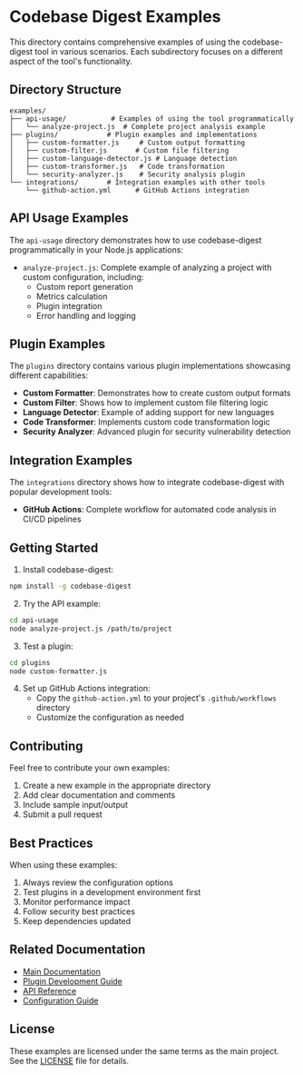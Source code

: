 # Codebase Digest Examples

This directory contains comprehensive examples of using the codebase-digest tool in various scenarios. Each subdirectory focuses on a different aspect of the tool's functionality.

## Directory Structure

```
examples/
├── api-usage/           # Examples of using the tool programmatically
│   └── analyze-project.js  # Complete project analysis example
├── plugins/            # Plugin examples and implementations
│   ├── custom-formatter.js     # Custom output formatting
│   ├── custom-filter.js       # Custom file filtering
│   ├── custom-language-detector.js # Language detection
│   ├── custom-transformer.js   # Code transformation
│   └── security-analyzer.js    # Security analysis plugin
└── integrations/       # Integration examples with other tools
    └── github-action.yml      # GitHub Actions integration
```

## API Usage Examples

The `api-usage` directory demonstrates how to use codebase-digest programmatically in your Node.js applications:

- `analyze-project.js`: Complete example of analyzing a project with custom configuration, including:
  - Custom report generation
  - Metrics calculation
  - Plugin integration
  - Error handling and logging

## Plugin Examples

The `plugins` directory contains various plugin implementations showcasing different capabilities:

- **Custom Formatter**: Demonstrates how to create custom output formats
- **Custom Filter**: Shows how to implement custom file filtering logic
- **Language Detector**: Example of adding support for new languages
- **Code Transformer**: Implements custom code transformation logic
- **Security Analyzer**: Advanced plugin for security vulnerability detection

## Integration Examples

The `integrations` directory shows how to integrate codebase-digest with popular development tools:

- **GitHub Actions**: Complete workflow for automated code analysis in CI/CD pipelines

## Getting Started

1. Install codebase-digest:
```bash
npm install -g codebase-digest
```

2. Try the API example:
```bash
cd api-usage
node analyze-project.js /path/to/project
```

3. Test a plugin:
```bash
cd plugins
node custom-formatter.js
```

4. Set up GitHub Actions integration:
   - Copy the `github-action.yml` to your project's `.github/workflows` directory
   - Customize the configuration as needed

## Contributing

Feel free to contribute your own examples:

1. Create a new example in the appropriate directory
2. Add clear documentation and comments
3. Include sample input/output
4. Submit a pull request

## Best Practices

When using these examples:

1. Always review the configuration options
2. Test plugins in a development environment first
3. Monitor performance impact
4. Follow security best practices
5. Keep dependencies updated

## Related Documentation

- [Main Documentation](../README.md)
- [Plugin Development Guide](../docs/plugins.md)
- [API Reference](../docs/api.md)
- [Configuration Guide](../docs/configuration.md)

## License

These examples are licensed under the same terms as the main project. See the [LICENSE](../LICENSE) file for details. 